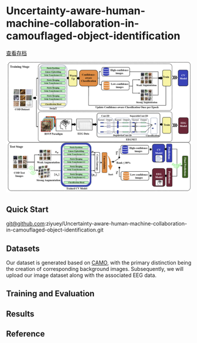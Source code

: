 # Uncertainty-aware-human-machine-collaboration-in-camouflaged-object-identification

[查看存档](https://example.com/archive-link)


![image](./photo.png)

## Quick Start

git@github.com:ziyuey/Uncertainty-aware-human-machine-collaboration-in-camouflaged-object-identification.git

## Datasets

Our dataset is generated based on [CAMO](https://example.com/archive-link), with the primary distinction being the creation of corresponding background images. Subsequently, we will upload our image dataset along with the associated EEG data.

## Training and Evaluation

## Results

## Reference

